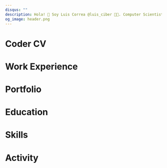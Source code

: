 ```yaml
---
disqus: ""
description: Hola! 👋 Soy Luis Correa @luis_ciber 🧑‍💻. Computer Scientist. 💻 Desarrollador de software. 🚀 "Ciber Emprendedor". This is my Coder CV.
og_image: header.png
---
```


# Coder CV

<codersrank-summary username="correaleyval" branding=false></codersrank-summary>

# Work Experience
<codersrank-work-experience username="correaleyval" branding=false logos></codersrank-work-experience>

# Portfolio
<codersrank-portfolio username="correaleyval" branding=false dates=false></codersrank-portfolio>

# Education
<codersrank-education username="correaleyval" branding=false></codersrank-education>

# Skills
<codersrank-skills-chart username="correaleyval" branding=false labels legend tooltip></codersrank-skills-chart>

# Activity
<codersrank-activity username="correaleyval" branding=false labels legend tooltip></codersrank-activity>

<script src="https://unpkg.com/@codersrank/summary@x.x.x/codersrank-summary.min.js"></script>
<script src="https://unpkg.com/@codersrank/education@x.x.x/codersrank-education.min.js"></script>
<script src="https://unpkg.com/@codersrank/activity@x.x.x/codersrank-activity.min.js"></script>
<script src="https://unpkg.com/@codersrank/portfolio@x.x.x/codersrank-portfolio.min.js"></script>
<script src="https://unpkg.com/@codersrank/skills-chart@x.x.x/codersrank-skills-chart.min.js"></script>
<script src="https://unpkg.com/@codersrank/work-experience@x.x.x/codersrank-work-experience.min.js"></script>

